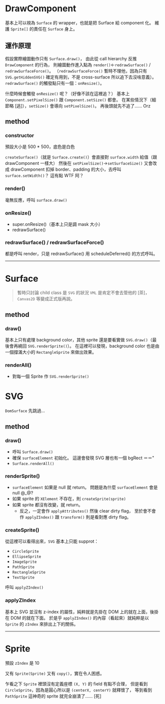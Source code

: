 DrawComponent
=============

基本上可以視為 `Surface` 的 wrapper，也就是把 Surface 給 component 化。
維護 `Sprite[]` 的責任在 `Surface` 身上。


運作原理
--------

假設實際繪圖動作只有 `Surface.draw()`，
由此從 call hierarchy 反推 `DrawComponent` 的行為，
則繪圖動作進入點為 `render()`←`redrawSurface()` / `redrawSurfaceForce()`。
（`redrawSurfaceForce()` 暫時不理他，因為只有 `SVG.getHiddenSVG()` 確定有用到，不是 cross-surface 所以追下去沒啥意義）。
`redrawSurface()` 的觸發點只有一個：`onResize()`。

什麼時候會觸發 `onResize()` 呢？（好像不該在這裡追？）
基本上 `Component.setPixelSize()` 跟 `Component.setSize()` 都會。
在某些情況下（細節略 [逃]），`setSize()` 會導向 `setPixelSize()`。
再後頭就先不追了...... Orz


method
------

### constructor ###

預設大小是 500 * 500，底色是白色

`createSurface()`（就是 `Surface.create()`）會直接對 `surface.width` 給值（跟 drawComponent 一樣大）
然後在 `setPixelSize()`→`setSurfaceSize()`
又會改成 drawComponent 扣掉 border、padding 的大小，去呼叫 `surface.setWidth()`？
這有點 WTF 阿？


### render() ###

毫無反應，呼叫 `surface.draw()`


### onResize() ###

* super.onResize()（基本上只是調 mask 大小）
* redrawSurface()


### redrawSurface() / redrawSurfaceForce() ###

都是呼叫 render，只是 redrawSurface() 用 scheduleDeferred() 的方式呼叫。


______________________________________________________________________


Surface
=======

> 暫時只討論 child class 是 `SVG` 的狀況
> `VML` 是肯定不會去管他的 [茶]，`Canvas2D` 等變成正式版再說。


method
-------

### draw() ###

基本上只有處理 background color，其他 sprite 還是要看實做 `SVG.draw()`（最後會再繞回 `SVG.renderSprite()`）。
在這裡可以發現，background color 也是由一個撐滿大小的 `RectangleSprite` 來做出效果。


### renderAll() ###

* 對每一個 Sprite 作 `SVG.renderSprite()`


SVG
===

`DomSurface` 先跳過...


method
------

### draw() ###

* 呼叫 `Surface.draw()`
* 確保 `surfaceElement` 初始化。
	這邊會發現 SVG 層也有一個 bgRect ＝＝"
* `Surface.renderAll()`


### renderSprite() ###

* `surfaceElement` 如果是 null 就 return。
	問題是為什麼 `surfaceElement` 會是 null @_@?
* 如果 sprite 的 `XElement` 不存在，則 `createSprite(sprite)`
* 如果 sprite 都沒有改變，就 return。
	* 反之，一定會作 `applyAttributes()` 然後 clear dirty flag，
	至於會不會作 `applyZIndex()` 跟 `transform()` 則是看對應 dirty flag。

	
### createSprite() ###

從這裡可以看得出來，`SVG` 基本上只能 supprot：

* `CircleSprite`
* `EllipseSprite`
* `ImageSprite`
* `PathSprite`
* `RectangleSprite`
* `TextSprite`

呼叫 `applyZIndex()`


### applyZIndex ###

基本上 SVG 並沒有 z-index 的屬性，純粹就是先掛在 DOM 上的就在上面，後掛在 DOM 的就在下面。
於是乎 `applyZIndex()` 的內容（看起來）就純粹是以 `Sprite` 的 `zIndex` 來排出上下的關係。


----------------------------------------------------------------------


Sprite
======

預設 `zIndex` 是 10

又有 `Sprite(Sprite)` 又有 `copy()`，實在令人困惑。

乍看之下 `Sprite` 裡頭沒有定義座標 `(X, Y)` 的 field 有點不合理，
但是看到 `CircleSprite`，因為是圓心所以是 `(centerX, centerY)` 就釋懷了，
等到看到 `PathSprite` 這神奇的 sprite 就完全崩潰了...... [死]